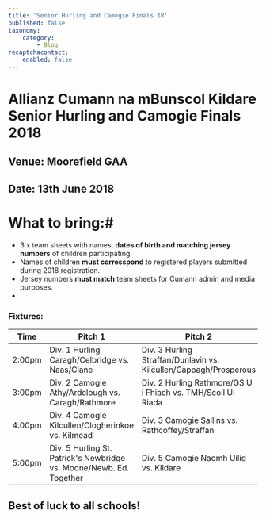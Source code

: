 ```yaml
---
title: 'Senior Hurling and Camogie Finals 18'
published: false
taxonomy:
    category:
        - Blog
recaptchacontact:
    enabled: false
---
```


# Allianz Cumann na mBunscol Kildare Senior Hurling and Camogie Finals 2018
## Venue: Moorefield GAA
## Date: 13th June 2018

# What to bring:#
* 3 x team sheets with names, **dates of birth and matching jersey numbers** of children participating.
* Names of children **must corresspond** to registered players submitted during 2018 registration.
* Jersey numbers **must match** team sheets for Cumann admin and media purposes.
* 
### Fixtures:
Time | Pitch 1 | Pitch 2 | Pitch 3
--- | --- | --- | ---
2:00pm | Div. 1 Hurling Caragh/Celbridge vs. Naas/Clane  | Div. 3 Hurling Straffan/Dunlavin vs. Kilcullen/Cappagh/Prosperous | N/A
3:00pm | Div. 2 Camogie Athy/Ardclough vs. Caragh/Rathmore | Div. 2 Hurling Rathmore/GS U	i Fhiach vs. TMH/Scoil Ui Riada | Div. 4 Hurling GS Chill Dara vs. Rathangan/Kildare 
4:00pm | Div. 4 Camogie Kilcullen/Clogherinkoe vs. Kilmead | Div. 3 Camogie Sallins vs. Rathcoffey/Straffan | Div. 1 Camogie Clane vs. Naas/Maynooth
5:00pm | Div. 5 Hurling St. Patrick's Newbridge vs. Moone/Newb. Ed. Together | Div. 5 Camogie Naomh Uilig vs. Kildare | N/A

## Best of luck to all schools! ##